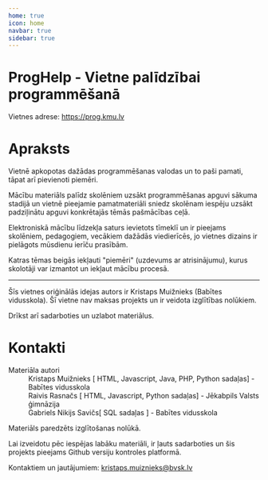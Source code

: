 ```yaml
---
home: true
icon: home
navbar: true
sidebar: true
---
```

# ProgHelp - Vietne palīdzībai programmēšanā

Vietnes adrese: https://prog.kmu.lv

# Apraksts

Vietnē apkopotas dažādas programmēšanas valodas un to paši pamati, tāpat arī pievienoti piemēri.

Mācību materiāls palīdz skolēniem uzsākt programmēšanas apguvi sākuma stadijā un vietnē pieejamie pamatmateriāli sniedz skolēnam iespēju uzsākt padziļinātu apguvi konkrētajās tēmās pašmācības ceļā.

Elektroniskā mācību līdzekļa saturs ievietots tīmeklī un ir pieejams skolēniem, pedagogiem, vecākiem dažādās viedierīcēs, jo vietnes dizains ir pielāgots mūsdienu ierīču prasībām.

Katras tēmas beigās iekļauti "piemēri" (uzdevums ar atrisinājumu), kurus skolotāji var izmantot un iekļaut mācību procesā.

---

Šīs vietnes oriģinālās idejas autors ir Kristaps Muižnieks (Babītes vidusskola). Šī vietne nav maksas projekts un ir veidota izglītības nolūkiem.

Drīkst arī sadarboties un uzlabot materiālus. 
# Kontakti

<dl>
    <dt>Materiāla autori</dt>
    <dd>Kristaps Muižnieks  [ HTML, Javascript, Java, PHP, Python sadaļas] - Babītes vidusskola</dd>
    <dd>Raivis Rasnačs [ HTML, Javascript, Python sadaļas] - Jēkabpils Valsts ģimnāzija</dd>
    <dd>Gabriels Nikijs Savičs[ SQL sadaļas ] - Babītes vidusskola</dd>
</dl>

Materiāls paredzēts izglītošanas nolūkā.

Lai izveidotu pēc iespējas labāku materiāli, ir ļauts sadarboties un šis projekts pieejams Github versiju kontroles platformā.

Kontaktiem un jautājumiem: kristaps.muiznieks@bvsk.lv
<Catalog></Catalog>
